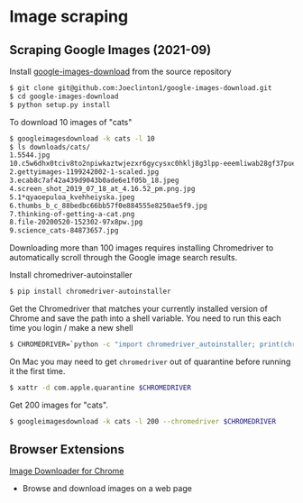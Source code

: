 # Image scraping

## Scraping Google Images (2021-09)

Install [google-images-download](https://github.com/hardikvasa/google-images-download) from the source repository

````bash
$ git clone git@github.com:Joeclinton1/google-images-download.git
$ cd google-images-download
$ python setup.py install
````


To download 10 images of "cats"
````bash
$ googleimagesdownload -k cats -l 10
$ ls downloads/cats/
1.5544.jpg
10.c5w6dhx0tciv8to2npiwkaztwjezxr6gycysxc0hklj8g3lpp-eeemliwab28gf37puekpvg=w640-h400-e365-rj-sc0x00ffffff.jpg
2.gettyimages-1199242002-1-scaled.jpg
3.ecab8c7af42a439d9043b0ade6e1f05b_18.jpeg
4.screen_shot_2019_07_18_at_4.16.52_pm.png.jpg
5.1*qyaoepuloa_kvehheiyska.jpeg
6.thumbs_b_c_88bedbc66bb57f0e884555e8250ae5f9.jpg
7.thinking-of-getting-a-cat.png
8.file-20200520-152302-97x8pw.jpg
9.science_cats-84873657.jpg
````

Downloading more than 100 images requires installing Chromedriver to automatically scroll
through the Google image search results.

<!--
Download [Chromedriver](https://chromedriver.chromium.org/)

You should have the file `chromedriver`. Pass the path to this file when running the command.

On Mac you need to get `chromedriver` out of quarantine before running it the first time.
````bash
$ xattr -d com.apple.quarantine chromedriver
````
-->

Install chromedriver-autoinstaller
````bash
$ pip install chromedriver-autoinstaller
````

Get the Chromedriver that matches your currently installed version of Chrome and save the path into a shell variable.
You need to run this each time you login / make a new shell
````bash
$ CHROMEDRIVER=`python -c "import chromedriver_autoinstaller; print(chromedriver_autoinstaller.install())"`
````

On Mac you may need to get `chromedriver` out of quarantine before running it the first time.
````bash
$ xattr -d com.apple.quarantine $CHROMEDRIVER
````


Get 200 images for "cats".
````bash
$ googleimagesdownload -k cats -l 200 --chromedriver $CHROMEDRIVER
````

## Browser Extensions

[Image Downloader for Chrome](https://chrome.google.com/webstore/detail/image-downloader/cnpniohnfphhjihaiiggeabnkjhpaldj)
- Browse and download images on a web page
